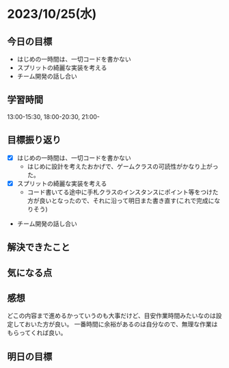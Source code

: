 # 2023/10/25(水)

## 今日の目標
- はじめの一時間は、一切コードを書かない
- スプリットの綺麗な実装を考える
- チーム開発の話し合い

## 学習時間
13:00-15:30, 18:00-20:30, 21:00-

## 目標振り返り
* [x] はじめの一時間は、一切コードを書かない
  * はじめに設計を考えたおかげで、ゲームクラスの可読性がかなり上がった。
* [x] スプリットの綺麗な実装を考える
  * コード書いてる途中に手札クラスのインスタンスにポイント等をつけた方が良いとなったので、それに沿って明日また書き直す(これで完成になりそう)
- チーム開発の話し合い

## 解決できたこと

## 気になる点

## 感想
どこの内容まで進めるかっていうのも大事だけど、目安作業時間みたいなのは設定しておいた方が良い。
一番時間に余裕があるのは自分なので、無理な作業はもらってくれば良い。

## 明日の目標
